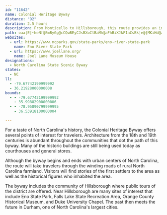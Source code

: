 ```yaml
---
id: "11642"
name: Colonial Heritage Byway
distance: "92"
duration: 2.5 hours
description: From Monticello to Hillsborough, this route provides an impressive tour of 18th- and 19th-century history in North Carolina.
path: oaa|E|~heNf@EmByGg@cCQwBEyCJsBXoClBaMh@aFhBiXJkFIaCsBk]e@{MKiHd@aSEy@gCgc@e@yKDcIhAqb@?uEKeBcAmGcAsDaM}Yi@_Ay@{@iB}@kDkAkAs@y@gAUg@_@}AMoA_@uTIyAOkA{@uC_I}Ni@qAYmAKyA?eAJy@cHt@oACiAYyAcAsQaPsByAiCy@gY}FoBqA_JiKoAqAwA{@gLeFsHsCmSmDoBm@gAq@sAkAwFgG{AiA}@]_CM}Bf@oAbAwKzJgCzAyA^aEL_j@e@mBUiBs@}O{LoBcA{a@}JcBm@mA}@s@aAyDoIu@y@m@]eASoAD_YrBeA}@eBuFkGwO_AkCUgAa@yCK_CNoJK}B_@yAwDeJiAqDU_BY{Ci@mI]{BuAcHy@wFi@KU_@yc@_cAmDgKqHkVwLk^}AaEyAyBiB_B_NgFsAq@yAeAuAmAcBuBmBkDiAgD{Nyk@m@aB_AeBsAaB_A}@uOiJiBaBoAiB_IqOuBkCwDgCmDsAcB}@kMeKkOyHcAm@yA}AcBoD}Jw\gEaOmDcKsAeCyBaD}PaSoAuBeA_Dw@_D}FwXaAgDy@_CgTue@iBeCcCcBwEuBmK_EmB{@}CkCsBaCoAyBcDmJiVey@kJaZaBgD}MqNc@w@}[im@qA_Do@_DYaCAeADiMXc[SsIcHet@OkAm@kCsAcEi@iA{B}CkKsJ}@gAu@yAsL{[eA}ByFaKmEyFsByByJmIiGuE_@cC|Gom@HuCOwD_@oCaH}XsA_HgHml@OiAmAmC{@eAgBmAw\sTiL}HeA_A_AqAu@{AkWcw@eAqCo@mAsAaBoNoNsAiA}Ag@oBYsA@c|@~FyA?w@Sg@YiAwAkJwYs@_Bu@iAiAkA{IuG{IkHu@sAy@uBY_B]yCkAoOc@aDe@yBmAqCgKcRy@aC_AyEqG{y@UwE^_E|CqR`AeE|B_GzF{FlGaExCwCbG{GnHcFbKsGjGwEbBaB^yBzHy\JaCCeDcBcUa@yIU{BgCkc@_AmJmEcQ_@Gi@e@qB{CsLkPeFcG_B_B}EeGwBuDoE{GwD{GiB_EoAmB_P{Pi@sAUeAIgAYaZBgCIoAc@qB_AaB_AeAcCkA{LAyBWkFeCiDsCcDcDyBkB}CqAqGoB_Ak@iAsAsAeCkJcNiA{E_BkJy@oBcC}CsDqDcAc@mBg@mG_@iUyByBmAeKmIcCyAiW{ImCq@mEe@gFOeAQgAS}EsBsDeAmSkCiVoFaLqCcEoBeOuKgCsB_BkBqG{MiAyCYuAiBuRc@yBcIoS}@yAwHeIiC{BiCsAuEkAwQE}A_@}FuBaCyDyDaIyAaCcC}B{HiFuA_BmA_BmCuFsHmQsAyBcBgBi@a@uEwBkJ{CqE]_B?a[~AsDJmCGiBQaCk@iIaCkIgG}HmHwYm^}BcCmAu@uBq@_QsCqCuAyFyDcCsAwEeBcBsAwHsIoCuEaBiBkOwH_DgCwEcGwCiB_C_As@k@o@{@yCeGkCaOa@aAw@eAi@a@mI_EaJ{FcHeC}BgDo@k@yCsAy@gBw@_E[y@c@_@i@SiASwHs@lA{OnBoTj@qCp@uB~@gCxA_DxAsB|AeBlI{G|AaCnAwCj@_AhBaBnLuI|EsCfK_CrAm@`BsBvGoL~@}BT_ADgBAgAqAiM?}BReDx@oJxA{D|ByDbFaFzKyH`OsCvQyCdV{CpSsFdDaAfBy@jJcDfFaC~BuAfCyBpB_D|@{Bt@qDx@{JbCse@hJmeAvLxAlEbGfBdE|HbTlHhRvHnMpD`HrFfJ`EfNt@dAbE|BhEdBlDp@pDXpFRhBPhBj@~@f@lBl@xQdIp@n@pAjBzMjb@rDhKZd@zCrBhg@tSxEzCfCxBtMnP`HbLtAjCnBzC`CrBjJg@pKaQvMoX~HaGlFu@fIObLyAhITbWvKvFfA`Pl@zBVjF~A`IdHbInItFdCnMOpLtDhC~AvHlGdOdGlCr@nE~CdC|CrIfRdf@pYtBjClA`H?nD{BpV?vC`@rFlCdExFvC|QnDpIdElGnJbJ|FrKlChKPbI_AhDCrI~AtMvHnHlGtIvH`Fj@vT}Ffk@L~MDrUnD|b@p@tEhBdWxOhH|Bv[rDr]lAlRzBnE~ApFdElIpKbOhPvHzDlJpFrRtY`IhFzT_f@p^yx@zHsPnCwG|BqDfCiDzCwCvDaChEeBjEy@|w@oJhEw@xOiGrIyDtHkC~A_@~ASrBElRD`G[~B_@~LyDhe@gQr[}KzEmBdCkB|AaBxAcCbUoe@|CyDrDyBrs@cRh\eInPuE~ZuHdTeDpC?vD\nUbDr@BxAMxAw@vDqA|YuIfGuAng@kJdG{Bte@uTlBgA|BgCt@eBdm@wiB`_@ohAhAyDpGoQrEoJvDwErC{CnBeB|FuDvF_Cpi@aQ~Bm@neAcP|GmApJyD`V_L~PgHxw@oGbBYn@StKyFf_@{S~IsEnEiBpGeArj@oGrMkBzIaBde@eKpIaC|XgJhKsC~qCct@HwQx@qKC{C\gIC_He@{AsCaFkI{Pe@mAyB{IG_BVqRYqF?aB^eFS{AiC{HKk@IoYP{@xOvLnMfMrB~AlC~@jNlDn@JrCKbd@sCf[mA~@tETj@vBzDvF`LbAdCxCzIlH~\fA~AjAdA|E`D\?NhRvHMhBJxBQfDCxHNRwBb@_BhBiCtMaPx@sAh@eBHeA~Bon@TuCbPao@rBaJtb@gtC`FmTDm@r@_C``@abBhAiEpEeNjPec@~Oqa@fDmEhUqWlBgCn@}@hDcGbAyBrAsDxA_GtSybBn@_GVaE`n@zBpAAzAYnAk@lHeF|AaB~@kBbCwIbAgBj@u@|@y@bScLxAsA~@_BbEcMrDyGt@gBp@qBx@uDp@mBfAkBvHaJxAmCt@mBjF{Qt@eBh@{@rHsIlBsAlC_AlFmAhBy@pMgHbCwBVAD_@Zm@dFeG`A{Bv@_E
websites:
  - url: https://www.ncparks.gov/state-parks/eno-river-state-park
    name: Eno River State Park
  - url: https://www.joellane.org/
    name: Joel Lane Museum House
designations:
  - North Carolina State Scenic Byway
states:
  - NC
ll:
  - -79.67742199999992
  - 36.21928000000008
bounds:
  - - -79.67742199999992
    - 35.99882900000006
  - - -78.95890799999995
    - 36.53918100000004

---
```


For a taste of North Carolina's history, the Colonial Heritage Byway offers several points of interest for travelers. Architecture from the 18th and 19th centuries is abundant throughout the communities that dot the path of this byway. Many of the historic buildings are still being used today as courthouses and general stores.

Although the byway begins and ends with urban centers of North Carolina, the route will take travelers through the winding roads of rural North Carolina farmland. Visitors will find stories of the first settlers to the area as well as the historical figures who inhabited the area.

The byway includes the community of Hillsborough where public tours of the district are offered. Near Hillsborough are many sites of interest that include Eno State Park, Falls Lake State Recreation Area, Orange County Historical Museum, and Duke University Chapel. The past then meets the future in Durham, one of North Carolina's largest cities.

